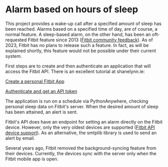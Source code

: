 # Alarm based on hours of sleep

This project provides a wake-up call after a specified amount of sleep has been reached. Alarms based on a specified time of day, are of course, a normal feature. A sleep-based alarm, on the other hand, has been an oft-requested Fitbit feature since 2013 ([Fitbit community feedback](https://community.fitbit.com/t5/Product-Feedback/Alarm-based-on-set-hours-slept-eg-wake-me-up-after-8-hours/idi-p/1696221)). As of 2023, Fitbit has no plans to release such a feature. In fact, as will be explained shortly, this feature would not be possible under their current system.

First steps are to create and then authenticate an application that will access the Fitbit API. There is an excellent tutorial at shanelynn.ie:

[Create a personal Fitbit App](https://www.shanelynn.ie/plot-your-fitbit-data-in-python-api-v1-2/#create-a-personal-fitbit-app)

[Authenticate and get an API token](https://www.shanelynn.ie/plot-your-fitbit-data-in-python-api-v1-2/#authenticate-and-get-an-api-token)

The application is run on a schedule via PythonAnywhere, checking personal sleep data on Fitbit's server. When the desired amount of sleep has been attained, an alert is sent.

Fitbit's API does have an endpoint for setting an alarm directly on the Fitbit device. However, only the very oldest devices are supported ([Fitbit API device support](https://dev.fitbit.com/build/reference/web-api/devices/create-alarm/#Device-support)). As an alternative, the smtplib library is used to send an alert by email.

Several years ago, Fitbit removed the background-syncing feature from their devices. Currently, the devices sync with the server only when the Fitbit mobile app is open.
